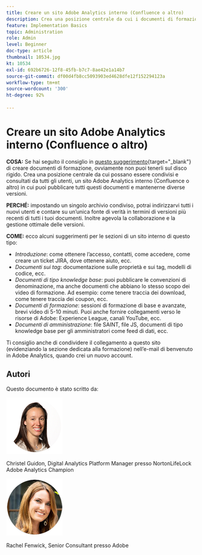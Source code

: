 ```yaml
---
title: Creare un sito Adobe Analytics interno (Confluence o altro)
description: Crea una posizione centrale da cui i documenti di formazione possono essere condivisi e consultati da tutti i tuoi utenti.
feature: Implementation Basics
topic: Administration
role: Admin
level: Beginner
doc-type: article
thumbnail: 10534.jpg
kt: 10534
exl-id: 692b6726-12f8-45fb-b7c7-8ae42e1a14b7
source-git-commit: df00d4fb8cc5093903ed4628dfe12f152294123a
workflow-type: tm+mt
source-wordcount: '300'
ht-degree: 92%

---
```


# Creare un sito Adobe Analytics interno (Confluence o altro)

**COSA:** Se hai seguito il consiglio in [questo suggerimento](create-basic-videos-and-training.md){target="_blank"} di creare documenti di formazione, ovviamente non puoi tenerli sul disco rigido. Crea una posizione centrale da cui possano essere condivisi e consultati da tutti gli utenti, un sito Adobe Analytics interno (Confluence o altro) in cui puoi pubblicare tutti questi documenti e mantenerne diverse versioni.

**PERCHÉ:** impostando un singolo archivio condiviso, potrai indirizzarvi tutti i nuovi utenti e contare su un’unica fonte di verità in termini di versioni più recenti di tutti i tuoi documenti. Inoltre agevola la collaborazione e la gestione ottimale delle versioni.

**COME:** ecco alcuni suggerimenti per le sezioni di un sito interno di questo tipo:

* _Introduzione_: come ottenere l’accesso, contatti, come accedere, come creare un ticket JIRA, dove ottenere aiuto, ecc.
* _Documenti sui tag_: documentazione sulle proprietà e sui tag, modelli di codice, ecc.
* _Documenti di tipo knowledge base_: puoi pubblicare le convenzioni di denominazione, ma anche documenti che abbiano lo stesso scopo dei video di formazione. Ad esempio: come tenere traccia dei download, come tenere traccia dei coupon, ecc.
* _Documenti di formazione_: sessioni di formazione di base e avanzate, brevi video di 5-10 minuti. Puoi anche fornire collegamenti verso le risorse di Adobe: Experience League, canali YouTube, ecc.
* _Documenti di amministrazione_: file SAINT, file JS, documenti di tipo knowledge base per gli amministratori come feed di dati, ecc.

Ti consiglio anche di condividere il collegamento a questo sito (evidenziando la sezione dedicata alla formazione) nell’e-mail di benvenuto in Adobe Analytics, quando crei un nuovo account.


## Autori

Questo documento è stato scritto da:

![Christel Guidon](assets/Christel-Headshot-150.png)

Christel Guidon, Digital Analytics Platform Manager presso NortonLifeLock 
Adobe Analytics Champion

![Rachel Fenwick](assets/Rachel-Fenwick-150.png)

Rachel Fenwick, Senior Consultant presso Adobe
